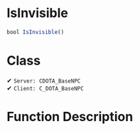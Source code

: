 # IsInvisible
```js	
bool IsInvisible()
```
# Class
✔ `Server: CDOTA_BaseNPC`  
✔ `Client: C_DOTA_BaseNPC`  

# Function Description

